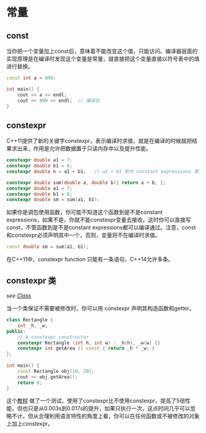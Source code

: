 # 常量
## const
当你把一个变量加上const后，意味着不能改变这个值，只能访问。编译器层面的实现原理是在编译时发现这个变量是常量，就直接把这个变量直接以符号表中的值进行替换。
```cpp
const int a = 999;

int main() {
	cout << a << endl;
	cout << 999 << endl;  // 编译后
}
```

## constexpr
C++11提供了新的关键字constexpr，表示编译时求值，就是在编译的时候就把结果求出来，作用是允许把数据置于只读内存中以及提升性能。
```cpp
constexpr double a1 = 7;
constexpr double b1 = 8;
constexpr double n = a1 + b1;   // a1 + b1 称为 constant expressions 常量表达式
```
```cpp
constexpr double sum(double a, double b){ return a + b; };
constexpr double a1 = 7;
constexpr double b1 = 8;
constexpr double sm = sum(a1, b1);
```
如果你是调包使用函数，你可能不知道这个函数到是不是constant expressions，如果不是，你就不能constexpr变量去接收。这时你可以直接写const，不管函数到是不是constant expressions都可以编译通过。注意，const和constexpr必须声明其中一个，否则，变量将不在编译时求值。
```cpp
const double sm = sum(a1, b1);
```
在C++11中，constexpr function 只能有一条语句，C++14允许多条。

## constexpr 类
*see [Class](cpp-class.md)*

当一个类保证不需要被修改时，你可以用 constexpr 声明其构造函数和getter。
```cpp
class Rectangle { 
    int _h, _w; 
public: 
    // A constexpr constructor 
    constexpr Rectangle (int h, int w) : _h(h), _w(w) {} 
    constexpr int getArea () const { return _h * _w; } 
}; 
  
int main() { 
    const Rectangle obj(10, 20); 
    cout << obj.getArea(); 
    return 0; 
} 
```

这个[教程](https://www.geeksforgeeks.org/understanding-constexper-specifier-in-c/) 做了一个测试，使用了constexpr比不使用constexpr，提高了5倍性能，但也只是从0.003s到0.017s的提升，如果只执行一次，这点时间几乎可以忽略不计。但从合理利用语言特性的角度上看，你可以在任何函数或不被修改的对象上加上constexpr。

